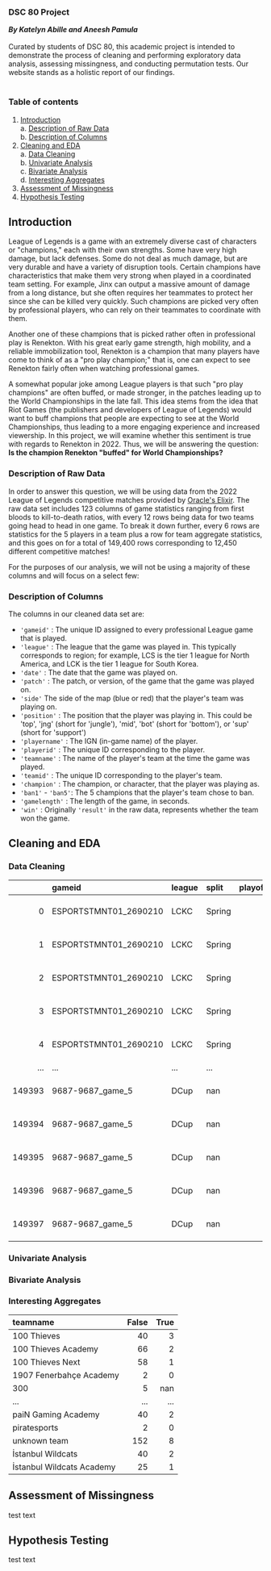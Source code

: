 ### DSC 80 Project
***By Katelyn Abille and Aneesh Pamula*** <br> <br>
Curated by students of DSC 80, this academic project is intended to demonstrate the process of cleaning and performing exploratory data analysis, assessing missingness, and conducting permutation tests. Our website stands as a holistic report of our findings.
<br> <br> 


### Table of contents
1. [Introduction](#introduction) <br>
    a. [Description of Raw Data](#data_desc) <br>
    b. [Description of Columns](#col_desc)
3. [Cleaning and EDA](#cleaning) <br>
    a. [Data Cleaning](#data_clean) <br>
    b. [Univariate Analysis](#uni_analysis) <br>
    c. [Bivariate Analysis](#bi_analysis) <br>
    d. [Interesting Aggregates](#aggr)
5. [Assessment of Missingness](#missingness)
6. [Hypothesis Testing](#hypothesis)

## **Introduction** <a name="introduction"></a>
League of Legends is a game with an extremely diverse cast of characters or "champions," each with their own strengths. Some have very high damage, but lack defenses. Some do not deal as much damage, but are very durable and have a variety of disruption tools. Certain champions have characteristics that make them very strong when played in a coordinated team setting. For example, Jinx can output a massive amount of damage from a long distance, but she often requires her teammates to protect her since she can be killed very quickly. Such champions are picked very often by professional players, who can rely on their teammates to coordinate with them.


Another one of these champions that is picked rather often in professional play is Renekton. With his great early game strength, high mobility, and a reliable immobilization tool, Renekton is a champion that many players have come to think of as a "pro play champion;" that is, one can expect to see Renekton fairly often when watching professional games.


A somewhat popular joke among League players is that such "pro play champions" are often buffed, or made stronger, in the patches leading up to the World Championships in the late fall. This idea stems from the idea that Riot Games (the publishers and developers of League of Legends) would want to buff champions that people are expecting to see at the World Championships, thus leading to a more engaging experience and increased viewership. In this project, we will examine whether this sentiment is true with regards to Renekton in 2022. Thus, we will be answering the question: <br>
**Is the champion Renekton "buffed" for World Championships?**

### **Description of Raw Data** <a name="data_desc"></a>
In order to answer this question, we will be using data from the 2022 League of Legends competitive matches provided by [Oracle's Elixir](https://oracleselixir.com/). The raw data set includes 123 columns of game statistics ranging from first bloods to kill-to-death ratios, with every 12 rows being data for two teams going head to head in one game. To break it down further, every 6 rows are statistics for the 5 players in a team plus a row for team aggregate statistics, and this goes on for a total of 149,400 rows corresponding to 12,450 different competitive matches!

For the purposes of our analysis, we will not be using a majority of these columns and will focus on a select few:

### **Description of Columns** <a name="col_desc"></a>

The columns in our cleaned data set are: 

* `'gameid'` : The unique ID assigned to every professional League game that is played.
* `'league'` : The league that the game was played in. This typically corresponds to region; for example, LCS is the tier 1 league for North America, and LCK is the tier 1 league for South Korea.
* `'date'` : The date that the game was played on.
* `'patch'` : The patch, or version, of the game that the game was played on.
* `'side'` The side of the map (blue or red) that the player's team was playing on.
* `'position'` : The position that the player was playing in. This could be 'top', 'jng' (short for 'jungle'), 'mid', 'bot' (short for 'bottom'),  or 'sup' (short for 'support')
* `'playername'` : The IGN (in-game name) of the player.
* `'playerid'` : The unique ID corresponding to the player.
* `'teamname'` : The name of the player's team at the time the game was played.
* `'teamid'` : The unique ID corresponding to the player's team.
* `'champion'` : The champion, or character, that the player was playing as.
* `'ban1'` - `'ban5'`: The 5 champions that the player's team chose to ban.
* `'gamelength'` : The length of the game, in seconds.
* `'win'` : Originally `'result'` in the raw data, represents whether the team won the game.


## **Cleaning and EDA** <a name="cleaning"></a>
### **Data Cleaning** <a name="data_clean">

|        | gameid                | league   | split   |   playoffs | date                |   patch | side   | position   | playername   | playerid                                  | teamname                 | teamid                                  | champion   | ban1    | ban2    | ban3   | ban4   | ban5   |   gamelength |   win |
|-------:|:----------------------|:---------|:--------|-----------:|:--------------------|--------:|:-------|:-----------|:-------------|:------------------------------------------|:-------------------------|:----------------------------------------|:-----------|:--------|:--------|:-------|:-------|:-------|-------------:|------:|
|      0 | ESPORTSTMNT01_2690210 | LCKC     | Spring  |          0 | 2022-01-10 07:44:08 |   12.01 | Blue   | top        | Soboro       | oe:player:38e0af7278d6769d0c81d7c4b47ac1e | Fredit BRION Challengers | oe:team:68911b3329146587617ab2973106e23 | Renekton   | Karma   | Caitlyn | Syndra | Thresh | Lulu   |         1713 |     0 |
|      1 | ESPORTSTMNT01_2690210 | LCKC     | Spring  |          0 | 2022-01-10 07:44:08 |   12.01 | Blue   | jng        | Raptor       | oe:player:637ed20b1e41be1c51bd1a4cb211357 | Fredit BRION Challengers | oe:team:68911b3329146587617ab2973106e23 | Xin Zhao   | Karma   | Caitlyn | Syndra | Thresh | Lulu   |         1713 |     0 |
|      2 | ESPORTSTMNT01_2690210 | LCKC     | Spring  |          0 | 2022-01-10 07:44:08 |   12.01 | Blue   | mid        | Feisty       | oe:player:d1ae0e2f9f3ac1e0e0cdcb86504ca77 | Fredit BRION Challengers | oe:team:68911b3329146587617ab2973106e23 | LeBlanc    | Karma   | Caitlyn | Syndra | Thresh | Lulu   |         1713 |     0 |
|      3 | ESPORTSTMNT01_2690210 | LCKC     | Spring  |          0 | 2022-01-10 07:44:08 |   12.01 | Blue   | bot        | Gamin        | oe:player:998b3e49b01ecc41eacc392477a98cf | Fredit BRION Challengers | oe:team:68911b3329146587617ab2973106e23 | Samira     | Karma   | Caitlyn | Syndra | Thresh | Lulu   |         1713 |     0 |
|      4 | ESPORTSTMNT01_2690210 | LCKC     | Spring  |          0 | 2022-01-10 07:44:08 |   12.01 | Blue   | sup        | Loopy        | oe:player:e9741b3a238723ea6380ef2113fae63 | Fredit BRION Challengers | oe:team:68911b3329146587617ab2973106e23 | Leona      | Karma   | Caitlyn | Syndra | Thresh | Lulu   |         1713 |     0 |
|    ... |                   ... |      ... |     ... |        ... |                 ... |     ... |    ... |        ... |          ... |                                       ... |                      ... |                                     ... |        ... |     ... |     ... |    ... |    ... |    ... |          ... |   ... |
| 149393 | 9687-9687_game_5      | DCup     | nan     |          0 | 2022-12-27 12:43:43 |   12.23 | Red    | top        | Bin          | oe:player:fb66ef5885b4be9323905b821dc3a42 | Bilibili Gaming          | oe:team:d356a144644879dabb5f34cd99c886d | Jax        | K'Sante | Syndra  | Lucian | Gwen   | Sylas  |         1778 |     1 |
| 149394 | 9687-9687_game_5      | DCup     | nan     |          0 | 2022-12-27 12:43:43 |   12.23 | Red    | jng        | XUN          | oe:player:814f33b3479f1ebf6cd22cba78f30e0 | Bilibili Gaming          | oe:team:d356a144644879dabb5f34cd99c886d | Vi         | K'Sante | Syndra  | Lucian | Gwen   | Sylas  |         1778 |     1 |
| 149395 | 9687-9687_game_5      | DCup     | nan     |          0 | 2022-12-27 12:43:43 |   12.23 | Red    | mid        | Yagao        | oe:player:4860d1660ce45bd15a600953309135c | Bilibili Gaming          | oe:team:d356a144644879dabb5f34cd99c886d | Ahri       | K'Sante | Syndra  | Lucian | Gwen   | Sylas  |         1778 |     1 |
| 149396 | 9687-9687_game_5      | DCup     | nan     |          0 | 2022-12-27 12:43:43 |   12.23 | Red    | bot        | Elk          | oe:player:a58a0d41103cdc5b58cbb547eeaca2d | Bilibili Gaming          | oe:team:d356a144644879dabb5f34cd99c886d | Varus      | K'Sante | Syndra  | Lucian | Gwen   | Sylas  |         1778 |     1 |
| 149397 | 9687-9687_game_5      | DCup     | nan     |          0 | 2022-12-27 12:43:43 |   12.23 | Red    | sup        | ON           | oe:player:90651ebea9a35ec4e018c8157492e17 | Bilibili Gaming          | oe:team:d356a144644879dabb5f34cd99c886d | Ashe       | K'Sante | Syndra  | Lucian | Gwen   | Sylas  |         1778 |     1 |

### **Univariate Analysis** <a name="uni_analysis">

### **Bivariate Analysis** <a name="bi_analysis">

### **Interesting Aggregates** <a name="aggr">

| teamname                  |   False |   True |
|:--------------------------|--------:|-------:|
| 100 Thieves               |      40 |      3 |
| 100 Thieves Academy       |      66 |      2 |
| 100 Thieves Next          |      58 |      1 |
| 1907 Fenerbahçe Academy   |       2 |      0 |
| 300                       |       5 |    nan |
| ...                       |     ... |    ... |
| paiN Gaming Academy       |      40 |      2 |
| piratesports              |       2 |      0 |
| unknown team              |     152 |      8 |
| İstanbul Wildcats         |      40 |      2 |
| İstanbul Wildcats Academy |      25 |      1 |

## **Assessment of Missingness** <a name="missingness"></a>
test text


## **Hypothesis Testing** <a name="hypothesis"></a>
test text

